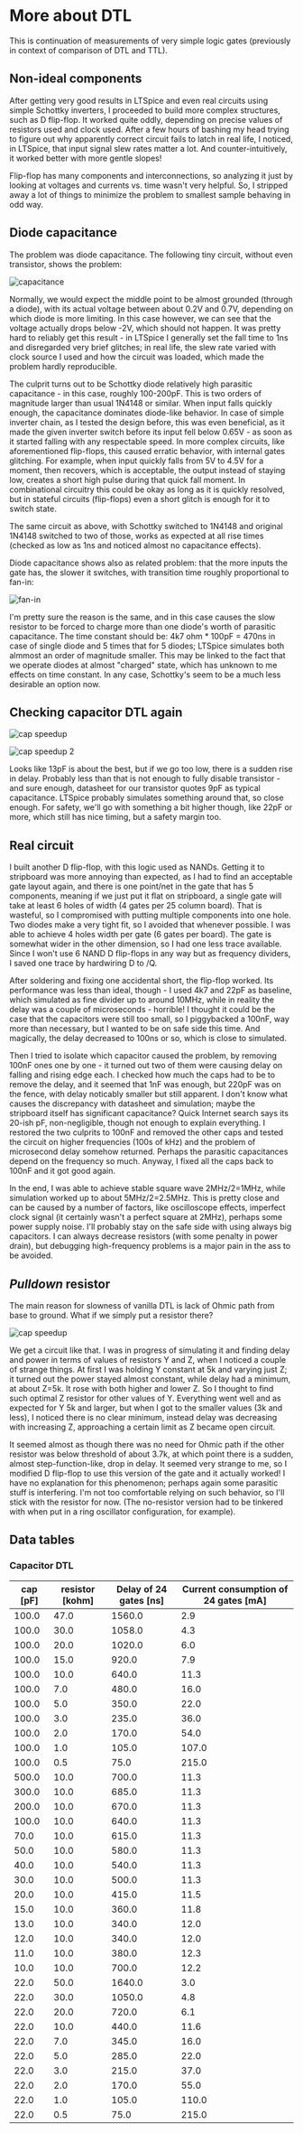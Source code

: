 # More about DTL

This is continuation of measurements of very simple logic gates (previously in context of comparison of DTL and
TTL).

## Non-ideal components

After getting very good results in LTSpice and even real circuits using simple Schottky inverters,
I proceeded to build more complex structures, such as D flip-flop. It worked quite oddly, depending
on precise values of resistors used and clock used. After a few hours of bashing my head trying
to figure out why
apparently correct circuit fails to latch in real life, I noticed, in LTSpice, that input signal
slew rates matter a lot. And counter-intuitively, it worked better with more gentle slopes!

Flip-flop has many components and interconnections, so analyzing it just by looking at voltages
and currents vs. time wasn't very helpful. So, I stripped away a lot of things to minimize the
problem to smallest sample behaving in odd way.

## Diode capacitance

The problem was diode capacitance. The following tiny circuit, without even transistor,
shows the problem:

![capacitance](images/schottky_capacitance.png)

Normally, we would expect the middle point to be almost grounded (through a diode), with its
actual voltage between about 0.2V and 0.7V, depending on which diode is more limiting.
In this case however, we can see that the voltage actually drops below -2V, which should not happen.
It was pretty hard to reliably get this result - in LTSpice I generally set the fall time
to 1ns and disregarded very brief glitches; in real life, the slew rate varied with clock
source I used and how the circuit was loaded, which made the problem hardly reproducible.

The culprit turns out to be Schottky diode relatively high parasitic capacitance - in this
case, roughly 100-200pF. This is two orders of magnitude larger than usual 1N4148 or similar. 
When input falls quickly enough,
the capacitance dominates diode-like behavior. In case of simple inverter chain, as I tested
the design before, this was even beneficial, as it made the given inverter switch before
its input fell below 0.65V - as soon as it started falling with any respectable speed.
In more complex circuits, like aforementioned flip-flops, this caused erratic behavior,
with internal gates glitching. For example, when input quickly falls from 5V to 4.5V for a
moment, then recovers, which is acceptable, the output instead of staying low, creates a short
high pulse during that quick fall moment. In combinational circuitry this could be okay as long
as it is quickly resolved, but in stateful circuits (flip-flops) even a short glitch
is enough for it to switch state.

The same circuit as above, with Schottky switched to 1N4148 and original 1N4148 switched to two
of those, works as expected at all rise times (checked as low as 1ns and noticed almost no capacitance
effects).

Diode capacitance shows also as related problem: that the more inputs the gate has, the slower it
switches, with transition time roughly proportional to fan-in:

![fan-in](images/schottky_fan_in.png)

I'm pretty sure the reason is the same, and in this case causes the slow resistor to be forced
to charge more than one diode's worth of parasitic capacitance. The time constant
should be: 4k7 ohm * 100pF = 470ns in case of single diode and 5 times that for 5 diodes; LTSpice
simulates both almmost an order of magnitude smaller. This may be linked to the fact that we operate
diodes at almost "charged" state, which has unknown to me effects on time constant. In any case,
Schottky's seem to be a much less desirable an option now.

## Checking capacitor DTL again

![cap speedup](images/cap_speedup_chart.png)

![cap speedup 2](images/cap_speedup_chart2.png)

Looks like 13pF is about the best, but if we go too low, there is a sudden rise in delay. Probably
less than that is not enough to fully disable transistor - and sure enough, datasheet for our
transistor quotes 9pF as typical capacitance. LTSpice probably simulates something around that,
so close enough. For safety, we'll go with something a bit higher though, like 22pF or more, which still
has nice timing, but a safety margin too.

## Real circuit

I built another D flip-flop, with this logic used as NANDs. Getting it to stripboard was more
annoying than expected, as I had to find an acceptable gate layout again, and there is one
point/net in the gate that has 5 components, meaning if we just put it flat on stripboard,
a single gate will take at least 6 holes of width (4 gates per 25 column board). That is wasteful,
so I compromised with putting multiple components into one hole. Two diodes make a very tight fit,
so I avoided that whenever possible. I was able to achieve 4 holes width per gate (6 gates per board).
The gate is somewhat wider in the other dimension, so I had one less trace available. Since I won't
use 6 NAND D flip-flops in any way but as frequency dividers, I saved one trace by hardwiring D to /Q.

After soldering and fixing one accidental short, the flip-flop worked. Its performance was less than ideal,
though - I used 4k7 and 22pF as baseline, which simulated as fine divider up to around 10MHz, while
in reality the delay was a couple of microseconds - horrible! I thought it could be the case that the
capacitors were still too small, so I piggybacked a 100nF, way more than necessary, but I wanted to be
on safe side this time. And magically, the delay decreased to 100ns or so, which is close to simulated.

Then I tried to isolate which capacitor caused the problem, by removing 100nF ones one by one - it
turned out two of them were causing delay on falling and rising edge each. I checked how much the
caps had to be to remove the delay, and it seemed that 1nF was enough, but 220pF was on the fence,
with delay noticably smaller but still apparent. I don't know what causes the discrepancy with datasheet
and simulation; maybe the stripboard itself has significant capacitance? Quick Internet search
says its 20-ish pF, non-negligible, though not enough to explain everything.
I restored the two culprits to 100nF and removed the other caps
and tested the circuit on higher frequencies (100s of kHz) and the problem of microsecond delay somehow
returned. Perhaps the parasitic capacitances depend on the frequency so much. Anyway, I fixed 
all the caps back to 100nF and it got good again.

In the end, I was able to achieve stable square wave 2MHz/2=1MHz, while simulation worked up to
about 5MHz/2=2.5MHz. This is pretty close and can be caused by a number of factors, like
oscilloscope effects, imperfect clock signal (it certainly wasn't a perfect square at 2MHz),
perhaps some power supply noise. I'll probably stay on the safe side with using always big capacitors.
I can always decrease resistors (with some penalty in power drain), but debugging high-frequency
problems is a major pain in the ass to be avoided.

## *Pulldown* resistor

The main reason for slowness of vanilla DTL is lack of Ohmic path from base to ground. What if we simply
put a resistor there?

![cap speedup](images/small_r.png)

We get a circuit like that. I was in progress of simulating it and finding delay and power in terms of
values of resistors Y and Z, when I noticed a couple of strange things. At first I was holding Y
constant at 5k and varying just Z; it turned out the power stayed almost constant, while delay had
a minimum, at about Z=5k. It rose with both higher and lower Z. So I thought to find such optimal
Z resistor for other values of Y. Everything went well and as expected for Y 5k and larger, but
when I got to the smaller values (3k and less), I noticed there is no clear minimum, instead
delay was decreasing with increasing Z, approaching a certain limit as Z became open circuit.

It seemed almost as though there was no need for Ohmic path if the other resistor was below threshold
of about 3.7k, at which point there is a sudden, almost step-function-like, drop in delay. It seemed
very strange to me, so I modified D flip-flop to use this version of the gate and it actually worked!
I have no explanation for this phenomenon; perhaps again some parasitic stuff is interfering. I'm not
too comfortable relying on such behavior, so I'll stick with the resistor for now. (The no-resistor version
had to be tinkered with when put in a ring oscillator configuration, for example).

## Data tables

### Capacitor DTL

| cap \[pF\] | resistor \[kohm\] | Delay of 24 gates \[ns\] | Current consumption of 24 gates \[mA\] |
| ------------- | ------------- | ------------- | ------------- |
|100.0|47.0|1560.0|2.9|
|100.0|30.0|1058.0|4.3|
|100.0|20.0|1020.0|6.0|
|100.0|15.0|920.0|7.9|
|100.0|10.0|640.0|11.3|
|100.0|7.0|480.0|16.0|
|100.0|5.0|350.0|22.0|
|100.0|3.0|235.0|36.0|
|100.0|2.0|170.0|54.0|
|100.0|1.0|105.0|107.0|
|100.0|0.5|75.0|215.0|
|500.0|10.0|700.0|11.3|
|300.0|10.0|685.0|11.3|
|200.0|10.0|670.0|11.3|
|100.0|10.0|640.0|11.3|
|70.0|10.0|615.0|11.3|
|50.0|10.0|580.0|11.3|
|40.0|10.0|540.0|11.3|
|30.0|10.0|500.0|11.3|
|20.0|10.0|415.0|11.5|
|15.0|10.0|360.0|11.8|
|13.0|10.0|340.0|12.0|
|12.0|10.0|340.0|12.0|
|11.0|10.0|380.0|12.3|
|10.0|10.0|700.0|12.2|
|22.0|50.0|1640.0|3.0|
|22.0|30.0|1050.0|4.8|
|22.0|20.0|720.0|6.1|
|22.0|10.0|440.0|11.6|
|22.0|7.0|345.0|16.0|
|22.0|5.0|285.0|22.0|
|22.0|3.0|215.0|37.0|
|22.0|2.0|170.0|55.0|
|22.0|1.0|105.0|110.0|
|22.0|0.5|75.0|215.0|
